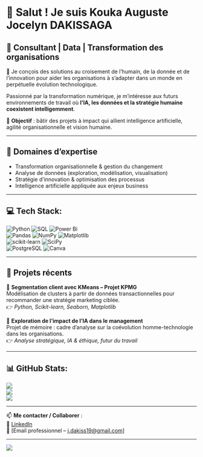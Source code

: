 # 👋 Salut ! Je suis Kouka Auguste Jocelyn DAKISSAGA

## 🤖 Consultant | Data | Transformation des organisations

🎯 Je conçois des solutions au croisement de l’humain, de la donnée et de l’innovation pour aider les organisations à s’adapter dans un monde en perpétuelle évolution technologique.

Passionné par la transformation numérique, je m’intéresse aux futurs environnements de travail où **l’IA, les données et la stratégie humaine coexistent intelligemment**.

🚀 **Objectif** : bâtir des projets à impact qui allient intelligence artificielle, agilité organisationnelle et vision humaine.

---

## 💼 Domaines d’expertise
- Transformation organisationnelle & gestion du changement  
- Analyse de données (exploration, modélisation, visualisation)  
- Stratégie d’innovation & optimisation des processus  
- Intelligence artificielle appliquée aux enjeux business  

---

## 💻 Tech Stack:
![Python](https://img.shields.io/badge/python-3670A0?style=for-the-badge&logo=python&logoColor=ffdd54) 
![SQL](https://img.shields.io/badge/sql-%2307405e.svg?style=for-the-badge&logo=sqlite&logoColor=white) 
![Power Bi](https://img.shields.io/badge/power_bi-F2C811?style=for-the-badge&logo=powerbi&logoColor=black)  
![Pandas](https://img.shields.io/badge/pandas-%23150458.svg?style=for-the-badge&logo=pandas&logoColor=white) 
![NumPy](https://img.shields.io/badge/numpy-%23013243.svg?style=for-the-badge&logo=numpy&logoColor=white) 
![Matplotlib](https://img.shields.io/badge/Matplotlib-%23ffffff.svg?style=for-the-badge&logo=Matplotlib&logoColor=black)  
![scikit-learn](https://img.shields.io/badge/scikit--learn-%23F7931E.svg?style=for-the-badge&logo=scikit-learn&logoColor=white) 
![SciPy](https://img.shields.io/badge/SciPy-%230C55A5.svg?style=for-the-badge&logo=scipy&logoColor=white)  
![PostgreSQL](https://img.shields.io/badge/postgres-%23316192.svg?style=for-the-badge&logo=postgresql&logoColor=white) 
![Canva](https://img.shields.io/badge/Canva-%2300C4CC.svg?style=for-the-badge&logo=Canva&logoColor=white)

---

## 📂 Projets récents

🔹 **Segmentation client avec KMeans – Projet KPMG**  
Modélisation de clusters à partir de données transactionnelles pour recommander une stratégie marketing ciblée.  
👉 *Python, Scikit-learn, Seaborn, Matplotlib*

🔹 **Exploration de l’impact de l’IA dans le management**  
Projet de mémoire : cadre d’analyse sur la coévolution homme-technologie dans les organisations.  
👉 *Analyse stratégique, IA & éthique, futur du travail*

---

## 📊 GitHub Stats:
![](https://github-readme-stats.vercel.app/api?username=gusto1996-stat&theme=dark&hide_border=false&include_all_commits=false&count_private=true)<br/>
![](https://nirzak-streak-stats.vercel.app/?user=gusto1996-stat&theme=dark&hide_border=false)<br/>
![](https://github-readme-stats.vercel.app/api/top-langs/?username=gusto1996-stat&theme=dark&hide_border=false&include_all_commits=false&count_private=true&layout=compact)

---

📫 **Me contacter / Collaborer** :  
🔗 [LinkedIn](www.linkedin.com/in/augustedakissaga-stratégie)  
🔗 [Email professionnel – j.dakiss19@gmail.com]

---

[![](https://visitcount.itsvg.in/api?id=gusto1996-stat&icon=0&color=0)](https://visitcount.itsvg.in)


